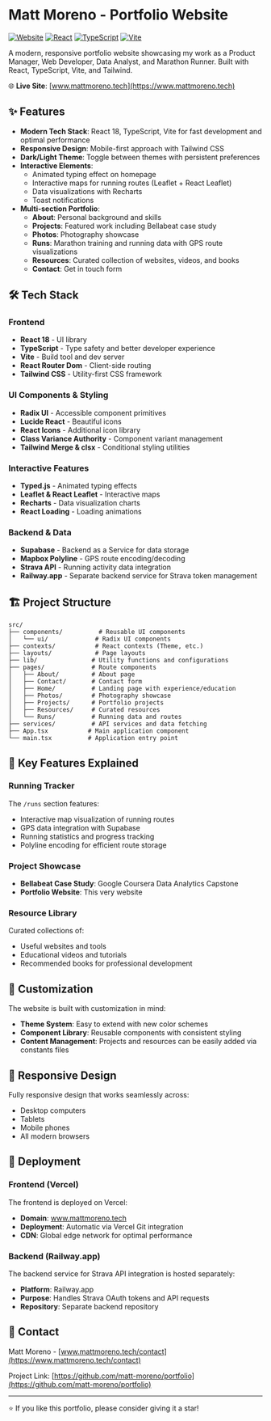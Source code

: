 # Matt Moreno - Portfolio Website

[![Website](https://img.shields.io/website?url=https%3A%2F%2Fwww.mattmoreno.tech)](https://www.mattmoreno.tech)
[![React](https://img.shields.io/badge/React-18.2.0-61DAFB?logo=react)](https://reactjs.org/)
[![TypeScript](https://img.shields.io/badge/TypeScript-5.0.2-3178C6?logo=typescript)](https://www.typescriptlang.org/)
[![Vite](https://img.shields.io/badge/Vite-4.4.5-646CFF?logo=vite)](https://vitejs.dev/)

A modern, responsive portfolio website showcasing my work as a Product Manager, Web Developer, Data Analyst, and Marathon Runner. Built with React, TypeScript, Vite, and Tailwind.

🌐 **Live Site**: [www.mattmoreno.tech](https://www.mattmoreno.tech)

## ✨ Features

- **Modern Tech Stack**: React 18, TypeScript, Vite for fast development and optimal performance
- **Responsive Design**: Mobile-first approach with Tailwind CSS
- **Dark/Light Theme**: Toggle between themes with persistent preferences
- **Interactive Elements**:
  - Animated typing effect on homepage
  - Interactive maps for running routes (Leaflet + React Leaflet)
  - Data visualizations with Recharts
  - Toast notifications
- **Multi-section Portfolio**:
  - **About**: Personal background and skills
  - **Projects**: Featured work including Bellabeat case study
  - **Photos**: Photography showcase
  - **Runs**: Marathon training and running data with GPS route visualizations
  - **Resources**: Curated collection of websites, videos, and books
  - **Contact**: Get in touch form

## 🛠️ Tech Stack

### Frontend

- **React 18** - UI library
- **TypeScript** - Type safety and better developer experience
- **Vite** - Build tool and dev server
- **React Router Dom** - Client-side routing
- **Tailwind CSS** - Utility-first CSS framework

### UI Components & Styling

- **Radix UI** - Accessible component primitives
- **Lucide React** - Beautiful icons
- **React Icons** - Additional icon library
- **Class Variance Authority** - Component variant management
- **Tailwind Merge & clsx** - Conditional styling utilities

### Interactive Features

- **Typed.js** - Animated typing effects
- **Leaflet & React Leaflet** - Interactive maps
- **Recharts** - Data visualization charts
- **React Loading** - Loading animations

### Backend & Data

- **Supabase** - Backend as a Service for data storage
- **Mapbox Polyline** - GPS route encoding/decoding
- **Strava API** - Running activity data integration
- **Railway.app** - Separate backend service for Strava token management

## 🏗️ Project Structure

```
src/
├── components/          # Reusable UI components
│   └── ui/             # Radix UI components
├── contexts/           # React contexts (Theme, etc.)
├── layouts/            # Page layouts
├── lib/               # Utility functions and configurations
├── pages/             # Route components
│   ├── About/         # About page
│   ├── Contact/       # Contact form
│   ├── Home/          # Landing page with experience/education
│   ├── Photos/        # Photography showcase
│   ├── Projects/      # Portfolio projects
│   ├── Resources/     # Curated resources
│   └── Runs/          # Running data and routes
├── services/          # API services and data fetching
├── App.tsx           # Main application component
└── main.tsx          # Application entry point
```

## 🎨 Key Features Explained

### Running Tracker

The `/runs` section features:

- Interactive map visualization of running routes
- GPS data integration with Supabase
- Running statistics and progress tracking
- Polyline encoding for efficient route storage

### Project Showcase

- **Bellabeat Case Study**: Google Coursera Data Analytics Capstone
- **Portfolio Website**: This very website

### Resource Library

Curated collections of:

- Useful websites and tools
- Educational videos and tutorials
- Recommended books for professional development

## 🌟 Customization

The website is built with customization in mind:

- **Theme System**: Easy to extend with new color schemes
- **Component Library**: Reusable components with consistent styling
- **Content Management**: Projects and resources can be easily added via constants files

## 📱 Responsive Design

Fully responsive design that works seamlessly across:

- Desktop computers
- Tablets
- Mobile phones
- All modern browsers

## 🚀 Deployment

### Frontend (Vercel)

The frontend is deployed on Vercel:

- **Domain**: www.mattmoreno.tech
- **Deployment**: Automatic via Vercel Git integration
- **CDN**: Global edge network for optimal performance

### Backend (Railway.app)

The backend service for Strava API integration is hosted separately:

- **Platform**: Railway.app
- **Purpose**: Handles Strava OAuth tokens and API requests
- **Repository**: Separate backend repository

## 📧 Contact

Matt Moreno - [www.mattmoreno.tech/contact](https://www.mattmoreno.tech/contact)

Project Link: [https://github.com/matt-moreno/portfolio](https://github.com/matt-moreno/portfolio)

---

⭐ If you like this portfolio, please consider giving it a star!
